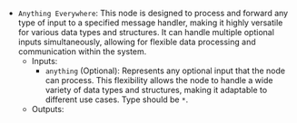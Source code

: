 - `Anything Everywhere`: This node is designed to process and forward any type of input to a specified message handler, making it highly versatile for various data types and structures. It can handle multiple optional inputs simultaneously, allowing for flexible data processing and communication within the system.
    - Inputs:
        - `anything` (Optional): Represents any optional input that the node can process. This flexibility allows the node to handle a wide variety of data types and structures, making it adaptable to different use cases. Type should be `*`.
    - Outputs:
